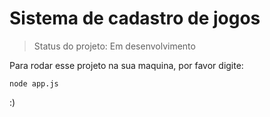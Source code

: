 <h1>Sistema de cadastro de jogos</h1>

>Status do projeto: Em desenvolvimento

Para rodar esse projeto na sua maquina, por favor digite:

```
node app.js
```

:)